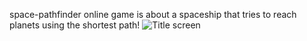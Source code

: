 space-pathfinder online game is about a spaceship that tries to reach planets using the shortest path!
![Title screen](https://raw.githubusercontent.com/Samaneh-mtz/space-game/refs/heads/main/Screenshot.png?token=GHSAT0AAAAAADBKM4DFH4T6CRB7YZZ5RVOMZ7HO3SA)
